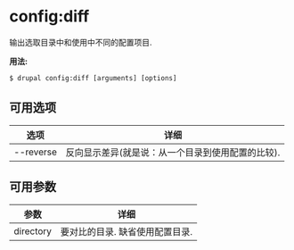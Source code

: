 # config:diff
输出选取目录中和使用中不同的配置项目.

**用法:**
```
$ drupal config:diff [arguments] [options]
```

## 可用选项
选项 | 详细
-------|-------------
--reverse | 反向显示差异(就是说：从一个目录到使用配置的比较).

## 可用参数
参数 | 详细
---------|-------------
directory | 要对比的目录. 缺省使用配置目录.
